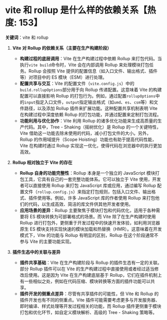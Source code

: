 # vite 和  rollup 是什么样的依赖关系【热度: 153】

**关键词**：vite 和 rollup

1. **Vite 对 Rollup 的依赖关系（主要在生产构建阶段）**

   - **构建过程的底层调用**：Vite 在生产构建过程中依赖 Rollup 来打包代码。当执行`vite build`命令时，Vite 会在内部调用 Rollup 来处理模块打包任务。Rollup 会按照 Vite 提供的配置信息（如入口文件、输出格式、插件等）对项目中的 ES 模块（ESM）进行处理。
   - **配置共享与交互**：Vite 的配置文件（`vite.config.js`）中的`build.rollupOptions`部分用于向 Rollup 传递配置。这意味着 Vite 的构建配置可以直接影响 Rollup 的打包行为。例如，通过配置`rollupOptions`中的`input`指定入口文件，`output`指定输出格式（如`umd`、`es`、`csm`等）和文件路径，以及添加 Rollup 插件来扩展功能。这种配置共享机制表明 Vite 在构建过程中深度依赖 Rollup 的打包功能，并通过配置来定制打包流程。
   - **功能利用与优化协作**：Vite 利用 Rollup 的诸多优化功能来生成高质量的生产代码。其中，Tree - Shaking（摇树优化）是 Rollup 的一个关键特性，Vite 借助这一功能去除未使用的代码，减小打包文件的大小。另外，Rollup 的作用域提升（Scope Hoisting）功能也有助于提高代码性能，Vite 在构建时通过 Rollup 实现这一优化，使得代码在浏览器中的执行更加高效。

2. **Rollup 相对独立于 Vite 的存在**

   - **Rollup 自身的功能完整性**：Rollup 本身是一个独立的 JavaScript 模块打包工具，它具有自己的一套完整功能体系。它可以独立于 Vite 使用，开发者可以直接使用 Rollup 来打包 JavaScript 库或应用，通过编写 Rollup 配置文件（`rollup.config.js`）来指定打包规则，包括入口文件、输出格式、插件使用等。例如，许多 JavaScript 库的作者使用 Rollup 来打包他们的代码，以生成高效、简洁的库文件供其他开发者使用。
   - **应用场景的差异**：Rollup 主要聚焦于模块打包和代码优化，适用于各种需要将 ES 模块转换为可部署格式的场景。而 Vite 除了在生产构建时使用 Rollup 进行打包外，更侧重于开发过程中的快速开发体验，如利用浏览器原生 ES 模块支持实现快速的模块加载和热替换（HMR）。这意味着在开发模式下，Vite 的功能与 Rollup 有明显的区别，Rollup 在这个阶段通常不参与 Vite 的主要功能实现。

3. **插件生态中的关联与差异**
   - **插件共享基础**：Vite 在生产构建阶段与 Rollup 的插件生态有一定的关联。部分 Rollup 插件可以在 Vite 的生产构建过程中直接使用或者经过适当修改后使用。这是因为 Vite 在生产构建底层基于 Rollup，它们在插件机制上有一些相似之处，例如在代码压缩、模块转换等方面的插件功能可以共享。
   - **插件开发的侧重点差异**：尽管有共享插件的可能性，但 Vite 和 Rollup 的插件开发也有不同的侧重点。Vite 插件可能需要考虑更多与开发服务器、即时编译、样式处理等开发过程相关的功能，而 Rollup 插件更侧重于模块打包和优化环节，如自定义模块解析、高级的 Tree - Shaking 策略等。